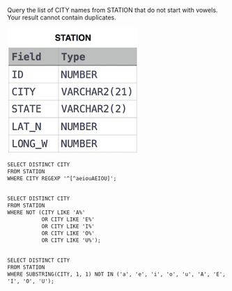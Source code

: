 Query the list of CITY names from STATION that do not start with vowels. Your result cannot contain duplicates.

![img_1.png](img_1.png)


```roomsql
SELECT DISTINCT CITY
FROM STATION
WHERE CITY REGEXP '^[^aeiouAEIOU]';
```

```roomsql

SELECT DISTINCT CITY
FROM STATION
WHERE NOT (CITY LIKE 'A%' 
           OR CITY LIKE 'E%' 
           OR CITY LIKE 'I%' 
           OR CITY LIKE 'O%' 
           OR CITY LIKE 'U%');
```

```roomsql

SELECT DISTINCT CITY
FROM STATION
WHERE SUBSTRING(CITY, 1, 1) NOT IN ('a', 'e', 'i', 'o', 'u', 'A', 'E', 'I', 'O', 'U');
```

